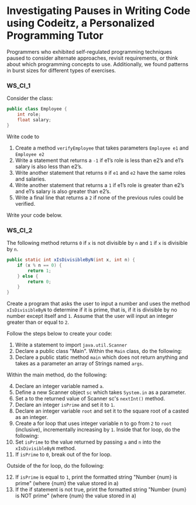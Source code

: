 # Investigating Pauses in Writing Code using Codeitz, a Personalized Programming Tutor

Programmers who exhibited self-regulated programming techniques paused to consider alternate approaches, revisit requirements, or think about which programming concepts to use. Additionally, we found patterns in burst sizes for different types of exercises.

### WS_CI_1

Consider the class:

```java
public class Employee {
    int role;
    float salary;
}
```

Write code to
1. Create a method `verifyEmployee` that takes parameters `Employee e1` and `Employee e2`
2. Write a statement that returns a `-1` if e1’s role is less than e2’s and e1’s salary is also less than e2’s.
3. Write another statement that returns `0` if `e1` and `e2` have the same roles and salaries.
4. Write another statement that returns a `1` if e1’s role is greater than e2’s and e1’s salary is also greater than e2’s.
5. Write a final line that returns a `2` if none of the previous rules could be verified.

Write your code below.

### WS_CI_2
The following method returns `0` if `x` is not divisible by `n` and `1` if `x` is divisible by `n`.

``` java
public static int xIsDivisibleByN(int x, int n) {
    if (x % n == 0) {
        return 1;
    } else {
        return 0;
    }
}
```

Create a program that asks the user to input a number and uses the method `xIsDivisibleByN` to determine if it is prime, that is, if it is divisible by no number except itself and `1`. Assume that the user will input an integer greater than or equal to `2`.

Follow the steps below to create your code:
1.	Write a statement to import `java.util.Scanner`
2.	Declare a public class "Main".
Within the `Main` class, do the following:
3.	Declare a public static method `main` which does not return anything and takes as a parameter an array of Strings named `args`.

Within the main method, do the following:

4.	Declare an integer variable named `a`.
5.	Define a new Scanner object `sc` which takes `System.in` as a parameter.
6.	Set a to the returned value of Scanner sc's `nextInt()` method.
7.	Declare an integer `isPrime` and set it to `1`.
8.	Declare an integer variable `root` and set it to the square root of a casted as an integer.
9.	Create a for loop that uses integer variable n to go from `2` to `root` (inclusive), incrementally increasing by `1`.
Inside that for loop, do the following:
10.	Set `isPrime` to the value returned by passing `a` and `n` into the `xIsDivisibleByN` method.
11.	If `isPrime` to `0`, break out of the for loop.

Outside of the for loop, do the following:

12.	If `isPrime` is equal to `1`, print the formatted string "Number {num} is prime"  (where {num} the value stored in a)
13.	If the if statement is not true, print the formatted string "Number {num} is NOT prime"  (where {num} the value stored in a)

